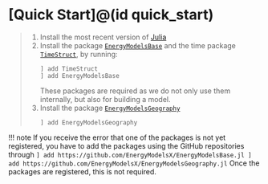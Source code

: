 # [Quick Start]@(id quick_start)

>  1. Install the most recent version of [Julia](https://julialang.org/downloads/)
>  2. Install the package [`EnergyModelsBase`](https://energymodelsx.github.io/EnergyModelsBase.jl/) and the time package [`TimeStruct`](https://sintefore.github.io/TimeStruct.jl/), by running:
>     ```
>     ] add TimeStruct
>     ] add EnergyModelsBase
>     ```
>     These packages are required as we do not only use them internally, but also for building a model.
>  3. Install the package [`EnergyModelsGeography`](https://energymodelsx.github.io/EnergyModelsGeography.jl/)
>     ```
>     ] add EnergyModelsGeography
>     ```

!!! note
    If you receive the error that one of the packages is not yet registered, you have to add the packages using the GitHub repositories through
    ```
    ] add https://github.com/EnergyModelsX/EnergyModelsBase.jl
    ] add https://github.com/EnergyModelsX/EnergyModelsGeography.jl
    ```
    Once the packages are registered, this is not required.
